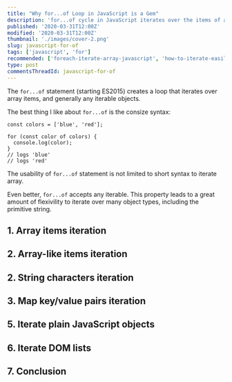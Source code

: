 ```yaml
---
title: "Why for...of Loop in JavaScript is a Gem"
description: 'for...of cycle in JavaScript iterates over the items of an iterable.'
published: '2020-03-31T12:00Z'
modified: '2020-03-31T12:00Z'
thumbnail: './images/cover-2.png'
slug: javascript-for-of
tags: ['javascript', 'for']
recommended: ['foreach-iterate-array-javascript', 'how-to-iterate-easily-over-object-properties-in-javascript']
type: post
commentsThreadId: javascript-for-of
---
```


The `for...of` statement (starting ES2015) creates a loop that iterates over array items, and generally any iterable objects.  

The best thing I like about `for...of` is the consize syntax:

```javascript{3-5}
const colors = ['blue', 'red'];

for (const color of colors) {
  console.log(color);
}
// logs 'blue'
// logs 'red'
```

The usability of `for...of` statement is not limited to short syntax to iterate array. 

Even better, `for...of` accepts any iterable. This property leads to a great amount of flexivility to iterate over many object types, including the primitive string.  

## 1. Array items iteration

## 2. Array-like items iteration

## 2. String characters iteration

## 3. Map key/value pairs iteration

## 5. Iterate plain JavaScript objects

## 6. Iterate DOM lists

## 7. Conclusion